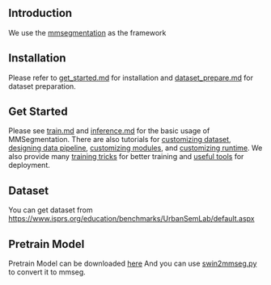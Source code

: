 

## Introduction

We use the [mmsegmentation](https://github.com/open-mmlab/mmsegmentation) as the framework

## Installation

Please refer to [get_started.md](docs/get_started.md#installation) for installation and [dataset_prepare.md](docs/dataset_prepare.md#prepare-datasets) for dataset preparation.

## Get Started

Please see [train.md](docs/train.md) and [inference.md](docs/inference.md) for the basic usage of MMSegmentation.
There are also tutorials for [customizing dataset](docs/tutorials/customize_datasets.md), [designing data pipeline](docs/tutorials/data_pipeline.md), [customizing modules](docs/tutorials/customize_models.md), and [customizing runtime](docs/tutorials/customize_runtime.md).
We also provide many [training tricks](docs/tutorials/training_tricks.md) for better training and [useful tools](docs/useful_tools.md) for deployment.


## Dataset 

You can get dataset from https://www.isprs.org/education/benchmarks/UrbanSemLab/default.aspx


## Pretrain Model

Pretrain Model can be downloaded [here](https://github.com/SwinTransformer/storage/releases/download/v1.0.0/swin_small_patch4_window7_224.pth)
And you can use [swin2mmseg.py](https://github.com/open-mmlab/mmsegmentation/blob/master/tools/model_converters/swin2mmseg.py) to convert it to mmseg.
